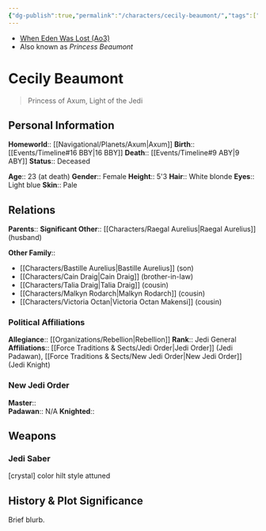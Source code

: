 ```yaml
---
{"dg-publish":true,"permalink":"/characters/cecily-beaumont/","tags":["jedi","rebellion","jediknight","newjediorder","i","ii","iii","iv","v","vi","vii","forcesensitive"],"noteIcon":"saber1"}
---
```


- [When Eden Was Lost (Ao3)](https://archiveofourown.org/works/19334440)
- Also known as *Princess Beaumont*
# Cecily Beaumont
>Princess of Axum, Light of the Jedi

## Personal Information

**Homeworld**::  [[Navigational/Planets/Axum\|Axum]]
**Birth**::  [[Events/Timeline#16 BBY\|16 BBY]]
**Death**::  [[Events/Timeline#9 ABY\|9 ABY]]
**Status**::  Deceased

**Age**::  23 (at death)
**Gender**::  Female
**Height**::  5'3
**Hair**::  White blonde
**Eyes**::  Light blue
**Skin**::  Pale
## Relations

**Parents**::
**Significant Other**::  [[Characters/Raegal Aurelius\|Raegal Aurelius]] (husband)

**Other Family**::
- [[Characters/Bastille Aurelius\|Bastille Aurelius]] (son)
- [[Characters/Cain Draig\|Cain Draig]] (brother-in-law)
- [[Characters/Talia Draig\|Talia Draig]] (cousin)
- [[Characters/Malkyn Rodarch\|Malkyn Rodarch]] (cousin)
- [[Characters/Victoria Octan\|Victoria Octan Makensi]] (cousin)

### Political Affiliations

**Allegiance**:: [[Organizations/Rebellion\|Rebellion]]
**Rank**::  Jedi General
**Affiliations**::  [[Force Traditions & Sects/Jedi Order\|Jedi Order]] (Jedi Padawan), [[Force Traditions & Sects/New Jedi Order\|New Jedi Order]] (Jedi Knight)

### New Jedi Order

**Master**::  
**Padawan**::  N/A
**Knighted**::  

## Weapons

### Jedi Saber

[crystal] color hilt style attuned

## History & Plot Significance

Brief blurb.